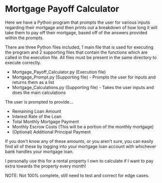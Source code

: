 # Mortgage Payoff Calculator

Here we have a Python program that prompts the user for various inputs regarding their mortgage and then prints out a breakdown of how long it will take them to pay off their mortgage, based off of the answers provided within the prompts.

There are three Python files included, 1 main file that is used for executing the program and 2 supporting files that contain the functions which are called in the execution file.  All files must be present in the same directory to execute correctly.

- Mortgage_Payoff_Calculator.py (Execution file)
- Mortgage_Prompt.py (Supporting file) - Prompts the user for inputs and returns them as a list
- Mortgage_Calculations.py (Supporting file) - Takes the user inputs and does the main calculations

The user is prompted to provide...

- Remaining Loan Amount
- Interest Rate of the Loan
- Total Monthly Mortgage Payment 
- Monthly Escrow Costs (This will be a portion of the monthly mortgage)
- (Optional) Additional Principal Payment 

If you don't know any of these amounts, or you aren't sure, you can easily find all of these by logging into your mortgage loan account with whichever bank handles your mortgage loan.

I personally use this for a rental property I own to calculate if I want to pay extra towards the property every month!

NOTE: Not 100% complete, still need to test and correct for edge cases.